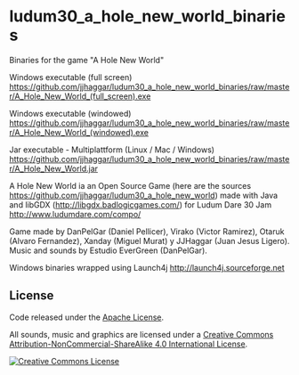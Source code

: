 ludum30_a_hole_new_world_binaries
=================================
Binaries for the game "A Hole New World"

Windows executable (full screen) https://github.com/jjhaggar/ludum30_a_hole_new_world_binaries/raw/master/A_Hole_New_World_(full_screen).exe

Windows executable (windowed) https://github.com/jjhaggar/ludum30_a_hole_new_world_binaries/raw/master/A_Hole_New_World_(windowed).exe

Jar executable - Multiplattform (Linux / Mac / Windows) https://github.com/jjhaggar/ludum30_a_hole_new_world_binaries/raw/master/A_Hole_New_World.jar

A Hole New World ia an Open Source Game (here are the sources https://github.com/jjhaggar/ludum30_a_hole_new_world) made with Java and libGDX (http://libgdx.badlogicgames.com/) for Ludum Dare 30 Jam http://www.ludumdare.com/compo/

Game made by DanPelGar (Daniel Pellicer), Virako (Victor Ramirez), Otaruk (Alvaro Fernandez), Xanday (Miguel Murat) y JJHaggar (Juan Jesus Ligero). Music and sounds by Estudio EverGreen (DanPelGar).

Windows binaries wrapped using Launch4j http://launch4j.sourceforge.net

License
-------

Code released under the [Apache License](LICENSE).

All sounds, music and graphics are licensed under a <a rel="license" href="http://creativecommons.org/licenses/by-nc-sa/4.0/">Creative Commons Attribution-NonCommercial-ShareAlike 4.0 International License</a>.

<a rel="license" href="http://creativecommons.org/licenses/by-nc-sa/4.0/"><img alt="Creative Commons License" style="border-width:0" src="https://i.creativecommons.org/l/by-nc-sa/4.0/88x31.png"/></a>

